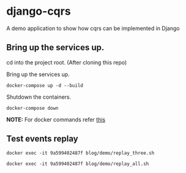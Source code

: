 # django-cqrs

A demo application to show how cqrs can be implemented in Django

## Bring up the services up.

cd into the project root. (After cloning this repo)

Bring up the services up.

`docker-compose up -d --build`

Shutdown the containers.

`docker-compose down`

**NOTE:**
For docker commands refer [this](https://github.com/Dineshs91/init/blob/master/docker/README.md)

## Test events replay

`docker exec -it 9a599402487f blog/demo/replay_three.sh`

`docker exec -it 9a599402487f blog/demo/replay_all.sh`

